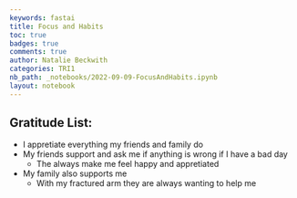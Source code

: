 ```yaml
---
keywords: fastai
title: Focus and Habits
toc: true
badges: true
comments: true
author: Natalie Beckwith
categories: TRI1
nb_path: _notebooks/2022-09-09-FocusAndHabits.ipynb
layout: notebook
---
```


<!--
#################################################
### THIS FILE WAS AUTOGENERATED! DO NOT EDIT! ###
#################################################
# file to edit: _notebooks/2022-09-09-FocusAndHabits.ipynb
-->

<div class="container" id="notebook-container">
        
<div class="cell border-box-sizing text_cell rendered"><div class="inner_cell">
<div class="text_cell_render border-box-sizing rendered_html">
<h2 id="Gratitude-List:">Gratitude List:<a class="anchor-link" href="#Gratitude-List:"> </a></h2><ul>
<li>I appretiate everything my friends and family do</li>
<li>My friends support and ask me if anything is wrong if I have a bad day<ul>
<li>The always make me feel happy and appretiated</li>
</ul>
</li>
<li>My family also supports me<ul>
<li>With my fractured arm they are always wanting to help me</li>
</ul>
</li>
</ul>

</div>
</div>
</div>
</div>
 

